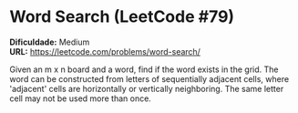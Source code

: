 # Word Search (LeetCode #79)

**Dificuldade:** Medium  
**URL:** https://leetcode.com/problems/word-search/

Given an m x n board and a word, find if the word exists in the grid. The word can be constructed from letters of sequentially adjacent cells, where 'adjacent' cells are horizontally or vertically neighboring. The same letter cell may not be used more than once.
